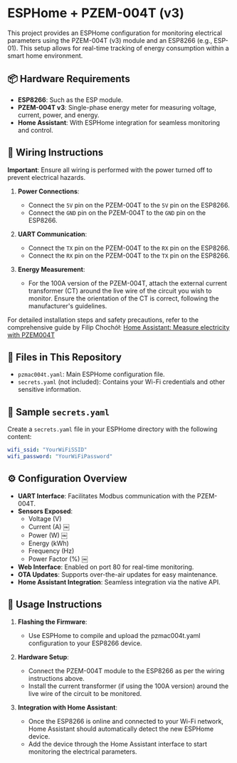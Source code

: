 # ESPHome + PZEM-004T (v3)

This project provides an ESPHome configuration for monitoring electrical parameters using the PZEM-004T (v3) module and an ESP8266 (e.g., ESP-01). This setup allows for real-time tracking of energy consumption within a smart home environment.

## 📦 Hardware Requirements

- **ESP8266**: Such as the ESP module.
- **PZEM-004T v3**: Single-phase energy meter for measuring voltage, current, power, and energy.
- **Home Assistant**: With ESPHome integration for seamless monitoring and control.

## 🔌 Wiring Instructions

**Important**: Ensure all wiring is performed with the power turned off to prevent electrical hazards.

1. **Power Connections**:
   - Connect the `5V` pin on the PZEM-004T to the `5V` pin on the ESP8266.
   - Connect the `GND` pin on the PZEM-004T to the `GND` pin on the ESP8266.

2. **UART Communication**:
   - Connect the `TX` pin on the PZEM-004T to the `RX` pin on the ESP8266.
   - Connect the `RX` pin on the PZEM-004T to the `TX` pin on the ESP8266.

3. **Energy Measurement**:
   - For the 100A version of the PZEM-004T, attach the external current transformer (CT) around the live wire of the circuit you wish to monitor. Ensure the orientation of the CT is correct, following the manufacturer's guidelines.

For detailed installation steps and safety precautions, refer to the comprehensive guide by Filip Chochół:  [Home Assistant: Measure electricity with PZEM004T](https://chochol.io/en/smart-home/home-assistant-measure-electricity-with-pzem004t/)

## 📁 Files in This Repository

- `pzmac004t.yaml`: Main ESPHome configuration file.
- `secrets.yaml` (not included): Contains your Wi-Fi credentials and other sensitive information.

## 🔐 Sample `secrets.yaml`

Create a `secrets.yaml` file in your ESPHome directory with the following content:

```yaml
wifi_ssid: "YourWiFiSSID"
wifi_password: "YourWiFiPassword"
```

## ⚙️ Configuration Overview
- **UART Interface**: Facilitates Modbus communication with the PZEM-004T.
- **Sensors Exposed**:
  - Voltage (V)
  - Current (A) ￼
  - Power (W) ￼
  - Energy (kWh)
  - Frequency (Hz)
  - Power Factor (%) ￼
- **Web Interface**: Enabled on port 80 for real-time monitoring.
- **OTA Updates**: Supports over-the-air updates for easy maintenance.
- **Home Assistant Integration**: Seamless integration via the native API.

## 🚀 Usage Instructions

1. **Flashing the Firmware**:
   - Use ESPHome to compile and upload the pzmac004t.yaml configuration to your ESP8266 device.

2. **Hardware Setup**:
   - Connect the PZEM-004T module to the ESP8266 as per the wiring instructions above.
   - Install the current transformer (if using the 100A version) around the live wire of the circuit to be monitored.

3. **Integration with Home Assistant**:
   - Once the ESP8266 is online and connected to your Wi-Fi network, Home Assistant should automatically detect the new ESPHome device.
   - Add the device through the Home Assistant interface to start monitoring the electrical parameters.

